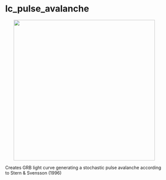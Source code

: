# lc_pulse_avalanche

<p align="center">
<img src="avalanche.jpg"  alt="" width = "450" />
</p>


Creates GRB light curve generating a stochastic pulse avalanche according to Stern &amp; Svensson (1996)

